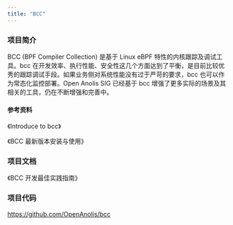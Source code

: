 ```yaml
---
title: "BCC"
---
```


### 项目简介

BCC (BPF Compiler Collection) 是基于 Linux eBPF 特性的内核跟踪及调试工具。bcc 在开发效率、执行性能、安全性这几个方面达到了平衡，是目前比较优秀的跟踪调试手段。如果业务侧对系统性能没有过于严苛的要求，bcc 也可以作为常态化监控部署。Open Anolis SIG 已经基于 bcc 增强了更多实际的场景及其相关的工具，仍在不断增强和完善中。

#### 参考资料

《Introduce to bcc》

《BCC 最新版本安装与使用》

### 项目文档

《BCC 开发最佳实践指南》

### 项目代码

https://github.com/OpenAnolis/bcc

